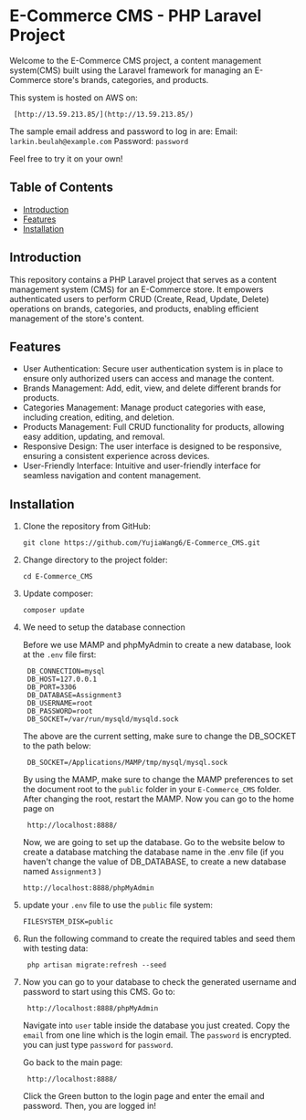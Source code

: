 # E-Commerce CMS - PHP Laravel Project

Welcome to the E-Commerce CMS project, a content management system(CMS) built using the Laravel framework for managing an E-Commerce store's brands, categories, and products.

This system is hosted on AWS on: 
```
 [http://13.59.213.85/](http://13.59.213.85/) 
```
The sample email address and password to log in are:
Email: ```larkin.beulah@example.com```
Password: ```password``` 

Feel free to try it on your own!

## Table of Contents

- [Introduction](#introduction)
- [Features](#features)
- [Installation](#installation)

## Introduction

This repository contains a PHP Laravel project that serves as a content management system (CMS) for an E-Commerce store. It empowers authenticated users to perform CRUD (Create, Read, Update, Delete) operations on brands, categories, and products, enabling efficient management of the store's content.

## Features

- User Authentication: Secure user authentication system is in place to ensure only authorized users can access and manage the content.
- Brands Management: Add, edit, view, and delete different brands for products.
- Categories Management: Manage product categories with ease, including creation, editing, and deletion.
- Products Management: Full CRUD functionality for products, allowing easy addition, updating, and removal.
- Responsive Design: The user interface is designed to be responsive, ensuring a consistent experience across devices.
- User-Friendly Interface: Intuitive and user-friendly interface for seamless navigation and content management.

## Installation

1. Clone the repository from GitHub:
   ```
   git clone https://github.com/YujiaWang6/E-Commerce_CMS.git
   ```
2. Change directory to the project folder:
   ```
   cd E-Commerce_CMS
   ```
3. Update composer:
   ```
   composer update
   ```
4. We need to setup the database connection 
    
    Before we use MAMP and phpMyAdmin to create a new database, look at the ```.env``` file first:
   ```
    DB_CONNECTION=mysql
    DB_HOST=127.0.0.1
    DB_PORT=3306
    DB_DATABASE=Assignment3
    DB_USERNAME=root
    DB_PASSWORD=root
    DB_SOCKET=/var/run/mysqld/mysqld.sock
   ```
    The above are the current setting, make sure to change the DB_SOCKET to the path below:
   ```
    DB_SOCKET=/Applications/MAMP/tmp/mysql/mysql.sock
   ```

   By using the MAMP, make sure to change the MAMP preferences to set the document root to the ```public``` folder in your ```E-Commerce_CMS``` folder. After changing the root, restart the MAMP. Now you can go to the home page on
   ```
    http://localhost:8888/
   ```

   Now, we are going to set up the database. Go to the website below to create a database matching the database name in the .env file (if you haven't change the value of DB_DATABASE, to create a new database named ```Assignment3``` )
   ```
   http://localhost:8888/phpMyAdmin
   ```

5. update your ```.env``` file to use the ```public``` file system:
   ```
   FILESYSTEM_DISK=public
   ```

6. Run the following command to create the required tables and seed them with testing data:
   ```
    php artisan migrate:refresh --seed
   ```

7. Now you can go to your database to check the generated username and password to start using this CMS. 
    Go to:
   ```
    http://localhost:8888/phpMyAdmin
   ```

   Navigate into ```user``` table inside the database you just created. Copy the ```email``` from one line which is the login email. The ```password``` is encrypted. you can just type ```password``` for ```password```. 
   
   Go back to the main page:
   ```
    http://localhost:8888/
   ```

    Click the Green button to the login page and enter the email and password. Then, you are logged in! 

